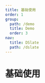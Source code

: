```yaml
---
title: 基础使用
order: 1
group:
  path: /demo
  title: Demo
  order: 3
nav:
  title: DSlate
  path: /dslate
---
```


# 基础使用

<code src="../../demos/base.tsx" />
